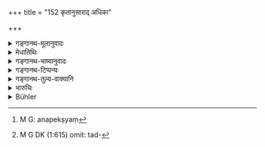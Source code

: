+++
title = "152 कृतानुसाराद् अधिका"

+++

<details><summary>गङ्गानथ-मूलानुवादः</summary>

Interest, stipulated in contravention of the law, being excessive, is not payable. They declare this to be the usurer’s way. It is only five per cent. to which the man is entitled.—(152)
</details>

<details><summary>मेधातिथिः</summary>

अनुसरन्त्य् अनुधावन्त्य् अनुवर्तन्ते सर्व एवार्था एतम् इत्य् **अनुसारः** । शास्त्रोदितः समाचारः । स च विविधो ऽशीतिभागादिः पञ्चकशतपर्यन्तः । तस्माद् **अधिका** वृद्धिः **कृता** यावत् तथाधमर्णेनोत्तमर्णस्य **न सिध्यति** । कुतः, **व्यतिरिक्ता** यतः शास्त्रबाह्येत्य् अर्थः । 

- अर्थवादान्तरम् आह । **कुसीदपथम् आहुस् तम्** इति । कुपुरुषा यत्र सीदन्ति **कुशीदम्** । धर्मेण तद् धनिनो लक्ष्यन्ते । कुशीदीनाम् अयं **पन्था** मार्गो व्यवहारो न साधूनाम् इति निन्दा । यस्यावश्यम् अधिका कर्तव्या — महद् धि कार्यम् अयं मदीयेन धनेन साधयतीति बुद्ध्या — तदा वर्णविभागम् अनपेक्ष्य[^३३४] **पञ्चकं शतं** ग्रहीतुम् **अर्हति** लिप्सेत्, तदर्थम्[^३३५] इदम् उच्यते । 


[^३३५]:
     M G DK (1:615) omit: tad-


[^३३४]:
     M G: anapekṣyaṃ

पाठान्तरम् "कृता तु साराद् अधिका"[^३३६] इति । यस्याकिंचनस्य सतः स्वल्पा कृता, तेनैव धनेनान्यथा वा महार्थतां प्राप्तस् तस्य या पुरुषसाराद् अधिका[^३३७] **न सिध्यति**, यः परं पञ्चकशतम् अर्हति ॥ ८.१५२ ॥
</details>

<details><summary>गङ्गानथ-भाष्यानुवादः</summary>

‘*Anusāra*’ is that which is followed in all matters; *i.e*., the law laid down by the scriptures. The law in relation to interests is diverse: one lays down the rate as the eightieth part of the hundred, and another as five per cent, if the rate of interest is stipulated ‘*in contravention of*’— in excess of—these sanctioned rates,—it is ‘*not payable*’—by the debtor to the creditor.—Why?—Because it is ‘*excessive*’—*i.e*., against the law.

In support of this the text puts forward a commendatory declaration—‘*this they declare to be the usurer’s way*.’ The term ‘*kusīda*’—means *that which is followed by evil persons*; and then the persons themselves. This ‘*way*’—path, conduct—is of evil persons, and not of good men. This is a deprecation of the act referred to.

If the lender is anxious to make as much money as possible out of the transaction, under the impression that the borrower is going to carry on extensive business with the help of the capital he is going to lend, then he may obtain *five per cent*., irrespectively of the caste of the borrower. What is meant is that this is all that he should seek to obtain.

Another reading is ‘*kṛtā tu sārādadhikā*’; and the meaning of the text would in that case he that—‘if, at the outset, on account of the man’s poverty, a low rate of interest is fixed, but subsequently, the man having acquired much wealth, if, *on account of his opulence*—‘*sārāt*’—a large rate is demanded, this cannot he payable, since all that the man is entitled to is *five per cent*.—(152)
</details>

<details><summary>गङ्गानथ-टिप्पन्यः</summary>

This verse in quoted in *Vivādaratnākara* (p. 14), which adds the
following explanations:—Any interest, over and above what has been
prescribed in the scriptures,—such as

2 per cent and so forth,—cannot be permitted, even though agreed to by
the debtor;—why?—because they declare this to be the ‘usurious way’. If,
under the stress of business, the creditor wishes to reap a large profit
out of the debtor, then the utmost that he can recover is 5 per
cent,—and not more, even though the debtor may have agreed to it;—and in
*Kṛtyakalpataru* (p. 68b).
</details>

<details><summary>गङ्गानथ-तुल्य-वाक्यानि</summary>

*Bṛhaspati* (11.9, 10-12).—‘That interest has always to be paid which
has been stipulated by the debtor himself, over and above the ordinary
rate of interest, and has been promised in times of distress; when such
special interest has been stipulated in any other manner, it must not be
paid by any means. The use of a pledge after twice the principal has
been realised from it, compound interest, and the exaction of the
principal and interest together (as principal) are usury and are
reprehensible.’
</details>

<details><summary>भारुचिः</summary>

यो हि कार्यवर्त्तां विज्ञाय गृहीतुः पञ्चकाच् छताद् अधिकं वृद्धिं कारयेत् प्रयोक्ता न तस्य साकार्यसिद्धिं गच्छेत् । शास्त्रव्यतिरेकाद् धेतोः । यतः **पञ्चकम्** एव **शतं** दातुम् **अर्हति** । अथ वा **कृता** तु वृद्धिर् अविशेष्या ग्रहणकाले विशेष्या वा अल्पान् न किंचनास्य गृहीतुः पूर्वम्, पश्चाद् धनव्यवहारेणैव प्राप्तैश्वर्यस्य, अन्यथा वा, पुरुषकारात् संपल्लक्षणाद् अधिका, यथा मन्दीकृता तत्प्रयोक्तृलोभाद् उत्तरकालं गृहीतुः संपदपेक्षया, न सिध्यति, शास्त्रव्यतिरेकाद् धेतोः । तत्र हि सर्वमहती वृद्धिः पञ्चकं शतम् । तद् अपि शूद्रविषयम् । कामम् अशूद्रस्यापि तावती स्याद् वृद्धिः, नातो व्यतिरिक्ता । तथा च निन्द्यते, कुसीदपथम् आहुस् तम् इति ॥ ८.१५१ ॥
</details>

<details><summary>Bühler</summary>

152	Stipulated interest beyond the legal rate, being against (the law), cannot be recovered; they call that a usurious way (of lending); (the lender) is (in no case) entitled to (more than) five in the hundred.
</details>

